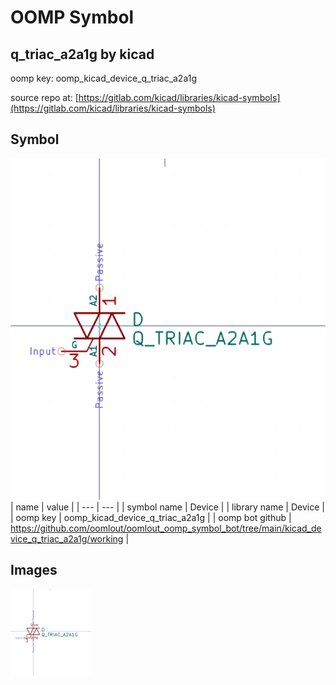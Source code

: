 # OOMP Symbol  
## q_triac_a2a1g  by kicad  
  
oomp key: oomp_kicad_device_q_triac_a2a1g  
  
source repo at: [https://gitlab.com/kicad/libraries/kicad-symbols](https://gitlab.com/kicad/libraries/kicad-symbols)  
## Symbol  
  
[![working.png](working_600.png)](working.png)  
| name | value | 
| --- | --- | 
| symbol name | Device | 
| library name | Device | 
| oomp key | oomp_kicad_device_q_triac_a2a1g | 
| oomp bot github | https://github.com/oomlout/oomlout_oomp_symbol_bot/tree/main/kicad_device_q_triac_a2a1g/working | 
## Images  
  
[![working.png](working_140.png)](working.png)  
